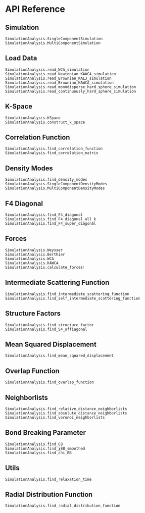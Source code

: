 # API Reference

## Simulation

```@docs
SimulationAnalysis.SingleComponentSimulation
SimulationAnalysis.MultiComponentSimulation
```

## Load Data

```@docs
SimulationAnalysis.read_WCA_simulation
SimulationAnalysis.read_Newtonian_KAWCA_simulation
SimulationAnalysis.read_Brownian_KALJ_simulation
SimulationAnalysis.read_Brownian_KAWCA_simulation
SimulationAnalysis.read_monodisperse_hard_sphere_simulation
SimulationAnalysis.read_continuously_hard_sphere_simulation
```

## K-Space

```@docs
SimulationAnalysis.KSpace
SimulationAnalysis.construct_k_space
```

## Correlation Function

```@docs
SimulationAnalysis.find_correlation_function
SimulationAnalysis.find_correlation_matrix
```

## Density Modes

```@docs
SimulationAnalysis.find_density_modes
SimulationAnalysis.SingleComponentDensityModes
SimulationAnalysis.MultiComponentDensityModes
```

## F4 Diagonal

```@docs
SimulationAnalysis.find_F4_diagonal
SimulationAnalysis.find_F4_diagonal_all_k
SimulationAnalysis.find_F4_super_diagonal
```

## Forces

```@docs
SimulationAnalysis.Weysser
SimulationAnalysis.Berthier
SimulationAnalysis.WCA
SimulationAnalysis.KAWCA
SimulationAnalysis.calculate_forces!
```

## Intermediate Scattering Function

```@docs
SimulationAnalysis.find_intermediate_scattering_function
SimulationAnalysis.find_self_intermediate_scattering_function
```

## Structure Factors

```@docs
SimulationAnalysis.find_structure_factor
SimulationAnalysis.find_S4_offiagonal
```

## Mean Squared Displacement

```@docs
SimulationAnalysis.find_mean_squared_displacement
```

## Overlap Function

```@docs
SimulationAnalysis.find_overlap_function
```

## Neighborlists

```@docs
SimulationAnalysis.find_relative_distance_neighborlists
SimulationAnalysis.find_absolute_distance_neighborlists
SimulationAnalysis.find_voronoi_neighborlists
```

## Bond Breaking Parameter

```@docs
SimulationAnalysis.find_CB
SimulationAnalysis.find_χBB_smoothed
SimulationAnalysis.find_chi_BB
```

## Utils

```@docs
SimulationAnalysis.find_relaxation_time
```

## Radial Distribution Function

```@docs
SimulationAnalysis.find_radial_distribution_function
```
